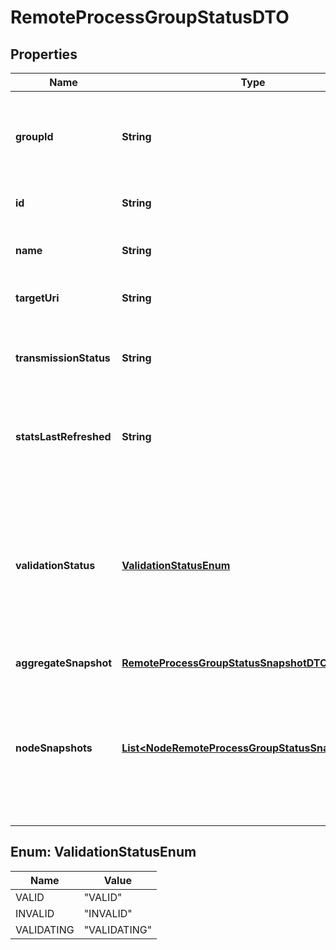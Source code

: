 

# RemoteProcessGroupStatusDTO

## Properties

Name | Type | Description | Notes
------------ | ------------- | ------------- | -------------
**groupId** | **String** | The unique ID of the process group that the Processor belongs to |  [optional]
**id** | **String** | The unique ID of the Processor |  [optional]
**name** | **String** | The name of the remote process group. |  [optional]
**targetUri** | **String** | The URI of the target system. |  [optional]
**transmissionStatus** | **String** | The transmission status of the remote process group. |  [optional]
**statsLastRefreshed** | **String** | The time the status for the process group was last refreshed. |  [optional]
**validationStatus** | [**ValidationStatusEnum**](#ValidationStatusEnum) | Indicates whether the component is valid, invalid, or still in the process of validating (i.e., it is unknown whether or not the component is valid) |  [optional]
**aggregateSnapshot** | [**RemoteProcessGroupStatusSnapshotDTO**](RemoteProcessGroupStatusSnapshotDTO.md) |  |  [optional]
**nodeSnapshots** | [**List&lt;NodeRemoteProcessGroupStatusSnapshotDTO&gt;**](NodeRemoteProcessGroupStatusSnapshotDTO.md) | A status snapshot for each node in the cluster. If the NiFi instance is a standalone instance, rather than a cluster, this may be null. |  [optional]



## Enum: ValidationStatusEnum

Name | Value
---- | -----
VALID | &quot;VALID&quot;
INVALID | &quot;INVALID&quot;
VALIDATING | &quot;VALIDATING&quot;



